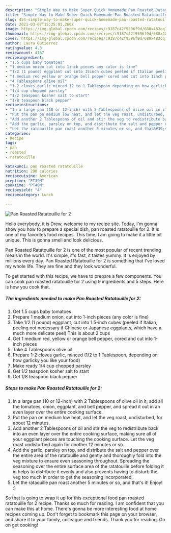```yaml
---
description: "Simple Way to Make Super Quick Homemade Pan Roasted Ratatouille for 2"
title: "Simple Way to Make Super Quick Homemade Pan Roasted Ratatouille for 2"
slug: 454-simple-way-to-make-super-quick-homemade-pan-roasted-ratatouille-for-2
date: 2021-03-07T15:25:01.260Z
image: https://img-global.cpcdn.com/recipes/c9187c42f9596f9d/680x482cq70/pan-roasted-ratatouille-for-2-recipe-main-photo.jpg
thumbnail: https://img-global.cpcdn.com/recipes/c9187c42f9596f9d/680x482cq70/pan-roasted-ratatouille-for-2-recipe-main-photo.jpg
cover: https://img-global.cpcdn.com/recipes/c9187c42f9596f9d/680x482cq70/pan-roasted-ratatouille-for-2-recipe-main-photo.jpg
author: Laura Gutierrez
ratingvalue: 4.3
reviewcount: 4167
recipeingredient:
- "1.5 cups baby tomatoes"
- "1 medium onion cut into 1inch pieces any color is fine"
- "1/2 (1 pound) eggplant cut into 15inch cubes peeled if Italian peeling not necessary if Chinese or Japanese eggplants which have a much more delicate peel This is about 2 cups"
- "1 medium red yellow or orange bell pepper cored and cut into 1inch pieces"
- "4 Tablespoons olive oil"
- "1-2 cloves garlic minced 12 to 1 Tablespoon depending on how garlicky you like your food"
- "1/4 cup chopped parsley"
- "1/2 teaspoon kosher salt to start"
- "1/8 teaspoon black pepper"
recipeinstructions:
- "In a large pan (10 or 12-inch) with 2 Tablespoons of olive oil in it, add all the tomatoes, onion, eggplant, and bell pepper, and spread it out in an even layer over the entire cooking surface."
- "Put the pan on medium low heat, and let the veg roast, undisturbed, for about 12 minutes."
- "Add another 2 Tablespoons of oil and stir the veg to redistribute back into an even layer over the entire cooking surface, making sure all of your eggplant pieces are touching the cooking surface. Let the veg roast undisturbed again for another 12 minutes or so."
- "Add the garlic, parsley on top, and distribute the salt and pepper over the entire area of the ratatouille and gently and thoroughly fold into the veg mixture to ensure even seasoning throughout. Spreading the seasoning over the entire surface area of the ratatouille before folding it in helps to distribute it evenly and also prevents having to disturb the veg too much in order to get the seasoning incorporated."
- "Let the rataouille pan roast another 5 minutes or so, and that&#39;s it! Enjoy! :)"
categories:
- Recipe
tags:
- pan
- roasted
- ratatouille

katakunci: pan roasted ratatouille 
nutrition: 290 calories
recipecuisine: American
preptime: "PT39M"
cooktime: "PT40M"
recipeyield: "4"
recipecategory: Lunch

---
```



![Pan Roasted Ratatouille for 2](https://img-global.cpcdn.com/recipes/c9187c42f9596f9d/680x482cq70/pan-roasted-ratatouille-for-2-recipe-main-photo.jpg)

Hello everybody, it is Drew, welcome to my recipe site. Today, I'm gonna show you how to prepare a special dish, pan roasted ratatouille for 2. It is one of my favorites food recipes. This time, I am going to make it a little bit unique. This is gonna smell and look delicious.



Pan Roasted Ratatouille for 2 is one of the most popular of recent trending meals in the world. It's simple, it's fast, it tastes yummy. It is enjoyed by millions every day. Pan Roasted Ratatouille for 2 is something that I've loved my whole life. They are fine and they look wonderful.


To get started with this recipe, we have to prepare a few components. You can cook pan roasted ratatouille for 2 using 9 ingredients and 5 steps. Here is how you cook that.

<!--inarticleads1-->

##### The ingredients needed to make Pan Roasted Ratatouille for 2:

1. Get 1.5 cups baby tomatoes
1. Prepare 1 medium onion, cut into 1-inch pieces (any color is fine)
1. Take 1/2 (1 pound) eggplant, cut into 1.5-inch cubes (peeled if Italian, peeling not necessary if Chinese or Japanese eggplants, which have a much more delicate peel) This is about 2 cups
1. Get 1 medium red, yellow or orange bell pepper, cored and cut into 1-inch pieces
1. Take 4 Tablespoons olive oil
1. Prepare 1-2 cloves garlic, minced (1/2 to 1 Tablespoon, depending on how garlicky you like your food)
1. Make ready 1/4 cup chopped parsley
1. Get 1/2 teaspoon kosher salt to start
1. Get 1/8 teaspoon black pepper




<!--inarticleads2-->

##### Steps to make Pan Roasted Ratatouille for 2:

1. In a large pan (10 or 12-inch) with 2 Tablespoons of olive oil in it, add all the tomatoes, onion, eggplant, and bell pepper, and spread it out in an even layer over the entire cooking surface.
1. Put the pan on medium low heat, and let the veg roast, undisturbed, for about 12 minutes.
1. Add another 2 Tablespoons of oil and stir the veg to redistribute back into an even layer over the entire cooking surface, making sure all of your eggplant pieces are touching the cooking surface. Let the veg roast undisturbed again for another 12 minutes or so.
1. Add the garlic, parsley on top, and distribute the salt and pepper over the entire area of the ratatouille and gently and thoroughly fold into the veg mixture to ensure even seasoning throughout. Spreading the seasoning over the entire surface area of the ratatouille before folding it in helps to distribute it evenly and also prevents having to disturb the veg too much in order to get the seasoning incorporated.
1. Let the rataouille pan roast another 5 minutes or so, and that&#39;s it! Enjoy! :)




So that is going to wrap it up for this exceptional food pan roasted ratatouille for 2 recipe. Thanks so much for reading. I am confident that you can make this at home. There's gonna be more interesting food at home recipes coming up. Don't forget to bookmark this page on your browser, and share it to your family, colleague and friends. Thank you for reading. Go on get cooking!

